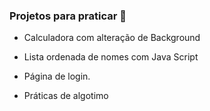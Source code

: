 ### Projetos para praticar :checkered_flag:



- Calculadora com alteração de Background

- Lista ordenada de nomes com Java Script

- Página de login.

- Práticas de algotimo

  







